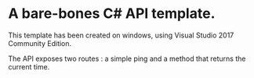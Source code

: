 # A bare-bones C# API template.

This template has been created on windows, using Visual Studio 2017 Community Edition.

The API exposes two routes : a simple ping and a method that returns the current time.

